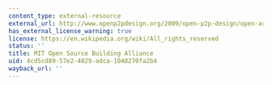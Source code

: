 ```yaml
---
content_type: external-resource
external_url: http://www.openp2pdesign.org/2009/open-p2p-design/open-architectural-design-from-mit-0103-the-osba-project/
has_external_license_warning: true
license: https://en.wikipedia.org/wiki/All_rights_reserved
status: ''
title: MIT Open Source Building Alliance
uid: 4cd5cd89-57e2-4029-adca-1048270fa2b4
wayback_url: ''
---
```

